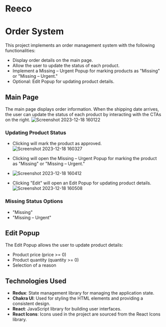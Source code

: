 # Reeco
# Order System

This project implements an order management system with the following functionalities:

- Display order details on the main page.
- Allow the user to update the status of each product.
- Implement a Missing – Urgent Popup for marking products as "Missing" or "Missing – Urgent."
- Optional: Edit Popup for updating product details.

## Main Page

The main page displays order information. When the shipping date arrives, the user can update the status of each product by interacting with the CTAs on the right.
![Screenshot 2023-12-18 160122](https://github.com/Ak-nut-47/reeco/assets/104593018/a90d918f-12c3-42a2-8a50-a886bab532bb)

### Updating Product Status

- Clicking <approve-button> will mark the product as approved.
  ![Screenshot 2023-12-18 160327](https://github.com/Ak-nut-47/reeco/assets/104593018/765e9ffd-f017-4e10-8ee1-fa508b6e24a4)

- Clicking <missing-button> will open the Missing – Urgent Popup for marking the product as "Missing" or "Missing – Urgent."
- ![Screenshot 2023-12-18 160412](https://github.com/Ak-nut-47/reeco/assets/104593018/98b7dc08-fe0f-43c7-84a7-9f760b9092b4)


- Clicking "Edit" will open an Edit Popup for updating product details.
  ![Screenshot 2023-12-18 160508](https://github.com/Ak-nut-47/reeco/assets/104593018/55835859-9264-4d73-9a48-0e9529ef9836)


### Missing Status Options

- "Missing"
- "Missing – Urgent"

## Edit Popup 

The Edit Popup allows the user to update product details:

- Product price (price >= 0)
- Product quantity (quantity >= 0)
- Selection of a reason

## Technologies Used

- **Redux**: State management library for managing the application state.
- **Chakra UI**: Used for styling the HTML elements and providing a consistent design.
- **React**: JavaScript library for building user interfaces.
- **React Icons**: Icons used in the project are sourced from the React Icons library.

